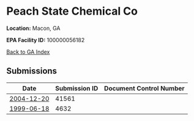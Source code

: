 # Peach State Chemical Co

**Location:** Macon, GA

**EPA Facility ID:** 100000056182

[Back to GA Index](../../index.md)

## Submissions

| Date | Submission ID | Document Control Number |
|------|--------------|-------------------------|
| [2004-12-20](submissions/41561.md) | 41561 |  |
| [1999-06-18](submissions/4632.md) | 4632 |  |
